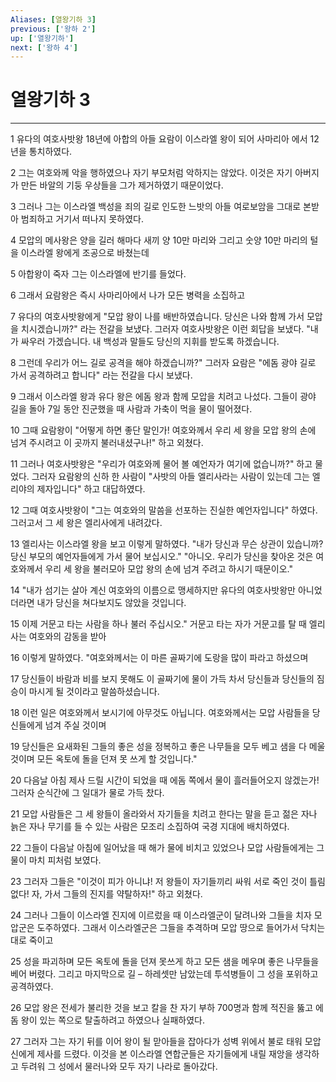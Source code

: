 ```yaml
---
Aliases: [열왕기하 3]
previous: ['왕하 2']
up: ['열왕기하']
next: ['왕하 4']
---
```

# 열왕기하 3

***


1 유다의 여호사밧왕 18년에 아합의 아들 요람이 이스라엘 왕이 되어 사마리아 에서 12년을 통치하였다. 

2 그는 여호와께 악을 행하였으나 자기 부모처럼 악하지는 않았다. 이것은 자기 아버지가 만든 바알의 기둥 우상들을 그가 제거하였기 때문이었다. 

3 그러나 그는 이스라엘 백성을 죄의 길로 인도한 느밧의 아들 여로보암을 그대로 본받아 범죄하고 거기서 떠나지 못하였다. 

4 모압의 메사왕은 양을 길러 해마다 새끼 양 10만 마리와 그리고 숫양 10만 마리의 털을 이스라엘 왕에게 조공으로 바쳤는데 

5 아합왕이 죽자 그는 이스라엘에 반기를 들었다. 

6 그래서 요람왕은 즉시 사마리아에서 나가 모든 병력을 소집하고 

7 유다의 여호사밧왕에게 "모압 왕이 나를 배반하였습니다. 당신은 나와 함께 가서 모압을 치시겠습니까?" 라는 전갈을 보냈다. 그러자 여호사밧왕은 이런 회답을 보냈다. "내가 싸우러 가겠습니다. 내 백성과 말들도 당신의 지휘를 받도록 하겠습니다. 

8 그런데 우리가 어느 길로 공격을 해야 하겠습니까?" 그러자 요람은 "에돔 광야 길로 가서 공격하려고 합니다" 라는 전갈을 다시 보냈다. 

9 그래서 이스라엘 왕과 유다 왕은 에돔 왕과 함께 모압을 치려고 나섰다. 그들이 광야 길을 돌아 7일 동안 진군했을 때 사람과 가축이 먹을 물이 떨어졌다. 

10 그때 요람왕이 "어떻게 하면 좋단 말인가! 여호와께서 우리 세 왕을 모압 왕의 손에 넘겨 주시려고 이 곳까지 불러내셨구나!" 하고 외쳤다. 

11 그러나 여호사밧왕은 "우리가 여호와께 물어 볼 예언자가 여기에 없습니까?" 하고 물었다. 그러자 요람왕의 신하 한 사람이 "사밧의 아들 엘리사라는 사람이 있는데 그는 엘리야의 제자입니다" 하고 대답하였다. 

12 그때 여호사밧왕이 "그는 여호와의 말씀을 선포하는 진실한 예언자입니다" 하였다. 그러고서 그 세 왕은 엘리사에게 내려갔다. 

13 엘리사는 이스라엘 왕을 보고 이렇게 말하였다. "내가 당신과 무슨 상관이 있습니까? 당신 부모의 예언자들에게 가서 물어 보십시오." "아니오. 우리가 당신을 찾아온 것은 여호와께서 우리 세 왕을 불러모아 모압 왕의 손에 넘겨 주려고 하시기 때문이오." 

14 "내가 섬기는 살아 계신 여호와의 이름으로 맹세하지만 유다의 여호사밧왕만 아니었더라면 내가 당신을 쳐다보지도 않았을 것입니다. 

15 이제 거문고 타는 사람을 하나 불러 주십시오." 거문고 타는 자가 거문고를 탈 때 엘리사는 여호와의 감동을 받아 

16 이렇게 말하였다. "여호와께서는 이 마른 골짜기에 도랑을 많이 파라고 하셨으며 

17 당신들이 바람과 비를 보지 못해도 이 골짜기에 물이 가득 차서 당신들과 당신들의 짐승이 마시게 될 것이라고 말씀하셨습니다. 

18 이런 일은 여호와께서 보시기에 아무것도 아닙니다. 여호와께서는 모압 사람들을 당신들에게 넘겨 주실 것이며 

19 당신들은 요새화된 그들의 좋은 성을 정복하고 좋은 나무들을 모두 베고 샘을 다 메울 것이며 모든 옥토에 돌을 던져 못 쓰게 할 것입니다." 

20 다음날 아침 제사 드릴 시간이 되었을 때 에돔 쪽에서 물이 흘러들어오지 않겠는가! 그러자 순식간에 그 일대가 물로 가득 찼다. 

21 모압 사람들은 그 세 왕들이 올라와서 자기들을 치려고 한다는 말을 듣고 젊은 자나 늙은 자나 무기를 들 수 있는 사람은 모조리 소집하여 국경 지대에 배치하였다. 

22 그들이 다음날 아침에 일어났을 때 해가 물에 비치고 있었으나 모압 사람들에게는 그 물이 마치 피처럼 보였다. 

23 그러자 그들은 "이것이 피가 아니냐! 저 왕들이 자기들끼리 싸워 서로 죽인 것이 틀림없다! 자, 가서 그들의 진지를 약탈하자!" 하고 외쳤다. 

24 그러나 그들이 이스라엘 진지에 이르렀을 때 이스라엘군이 달려나와 그들을 치자 모압군은 도주하였다. 그래서 이스라엘군은 그들을 추격하며 모압 땅으로 들어가서 닥치는 대로 죽이고 

25 성을 파괴하며 모든 옥토에 돌을 던져 못쓰게 하고 모든 샘을 메우며 좋은 나무들을 베어 버렸다. 그리고 마지막으로 길 – 하레셋만 남았는데 투석병들이 그 성을 포위하고 공격하였다. 

26 모압 왕은 전세가 불리한 것을 보고 칼을 찬 자기 부하 700명과 함께 적진을 뚫고 에돔 왕이 있는 쪽으로 탈출하려고 하였으나 실패하였다. 

27 그러자 그는 자기 뒤를 이어 왕이 될 맏아들을 잡아다가 성벽 위에서 불로 태워 모압 신에게 제사를 드렸다. 이것을 본 이스라엘 연합군들은 자기들에게 내릴 재앙을 생각하고 두려워 그 성에서 물러나와 모두 자기 나라로 돌아갔다.
